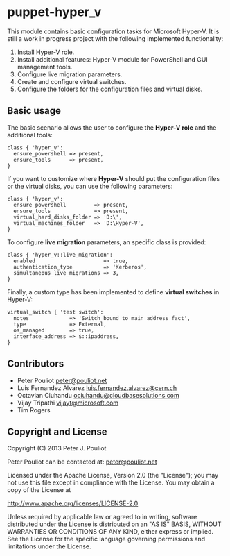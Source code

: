 puppet-hyper_v
==============
This module contains basic configuration tasks for Microsoft Hyper-V. It is still a work in progress project with the following implemented functionality:

 1. Install Hyper-V role.
 2. Install additional features: Hyper-V module for PowerShell and GUI management tools.
 3. Configure live migration parameters.
 4. Create and configure virtual switches.
 5. Configure the folders for the configuration files and virtual disks.

Basic usage
-----------
The basic scenario allows the user to configure the **Hyper-V role** and the additional tools:

    class { 'hyper_v':
      ensure_powershell => present,
      ensure_tools      => present,
    }

If you want to customize where **Hyper-V** should put the configuration files or the virtual disks, you can use the following parameters:

    class { 'hyper_v':
      ensure_powershell         => present,
      ensure_tools              => present,
      virtual_hard_disks_folder => 'D:\',
      virtual_machines_folder   => 'D:\Hyper-V',
    }

To configure **live migration** parameters, an specific class is provided:

    class { 'hyper_v::live_migration':
      enabled                      => true,
      authentication_type          => 'Kerberos',
      simultaneous_live_migrations => 3,
    }

Finally, a custom type has been implemented to define **virtual switches** in Hyper-V:

    virtual_switch { 'test switch':
      notes             => 'Switch bound to main address fact',
      type              => External,
      os_managed        => true,
      interface_address => $::ipaddress,
    }


Contributors
------------
 * Peter Pouliot <peter@pouliot.net>
 * Luis Fernandez Alvarez <luis.fernandez.alvarez@cern.ch>
 * Octavian Ciuhandu <ociuhandu@cloudbasesolutions.com>
 * Vijay Tripathi  <vijayt@microsoft.com>
 * Tim Rogers

Copyright and License
---------------------

Copyright (C) 2013 Peter J. Pouliot

Peter Pouliot can be contacted at: peter@pouliot.net

Licensed under the Apache License, Version 2.0 (the "License");
you may not use this file except in compliance with the License.
You may obtain a copy of the License at

  http://www.apache.org/licenses/LICENSE-2.0

Unless required by applicable law or agreed to in writing, software
distributed under the License is distributed on an "AS IS" BASIS,
WITHOUT WARRANTIES OR CONDITIONS OF ANY KIND, either express or implied.
See the License for the specific language governing permissions and
limitations under the License.

